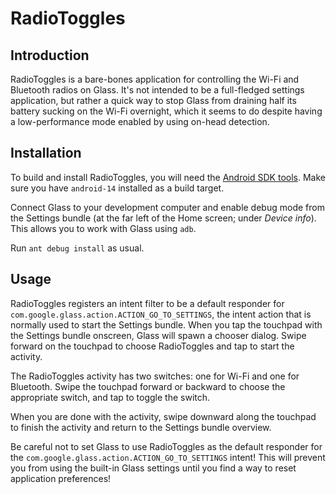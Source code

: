 RadioToggles
============

Introduction
------------

RadioToggles is a bare-bones application for controlling the Wi-Fi and Bluetooth
radios on Glass. It's not intended to be a full-fledged settings application,
but rather a quick way to stop Glass from draining half its battery sucking on
the Wi-Fi overnight, which it seems to do despite having a low-performance mode
enabled by using on-head detection.

Installation
------------

To build and install RadioToggles, you will need the [Android SDK
tools](http://developer.android.com/sdk/index.html). Make sure you have
`android-14` installed as a build target.

Connect Glass to your development computer and enable debug mode from the
Settings bundle (at the far left of the Home screen; under *Device info*). This
allows you to work with Glass using `adb`.

Run `ant debug install` as usual.

Usage
-----

RadioToggles registers an intent filter to be a default responder for
`com.google.glass.action.ACTION_GO_TO_SETTINGS`, the intent action that is
normally used to start the Settings bundle. When you tap the touchpad with the
Settings bundle onscreen, Glass will spawn a chooser dialog. Swipe forward on
the touchpad to choose RadioToggles and tap to start the activity.

The RadioToggles activity has two switches: one for Wi-Fi and one for Bluetooth.
Swipe the touchpad forward or backward to choose the appropriate switch, and tap
to toggle the switch.

When you are done with the activity, swipe downward along the touchpad to finish
the activity and return to the Settings bundle overview.

Be careful not to set Glass to use RadioToggles as the default responder for the
`com.google.glass.action.ACTION_GO_TO_SETTINGS` intent! This will prevent you
from using the built-in Glass settings until you find a way to reset application
preferences!
